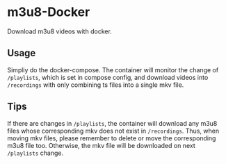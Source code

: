 # m3u8-Docker
Download m3u8 videos with docker.

## Usage
Simpliy do the docker-compose.
The container will monitor the change of `/playlists`, which is set in compose config,  and download videos into `/recordings` with only combining ts files into a single mkv file.

## Tips
If there are changes in `/playlists`, the container will download any m3u8 files whose corresponding mkv does not exist in `/recordings`.
Thus, when moving mkv files, please remember to delete or move the corresponding m3u8 file too. Otherwise, the mkv file will be downloaded on next `/playlists` change.
